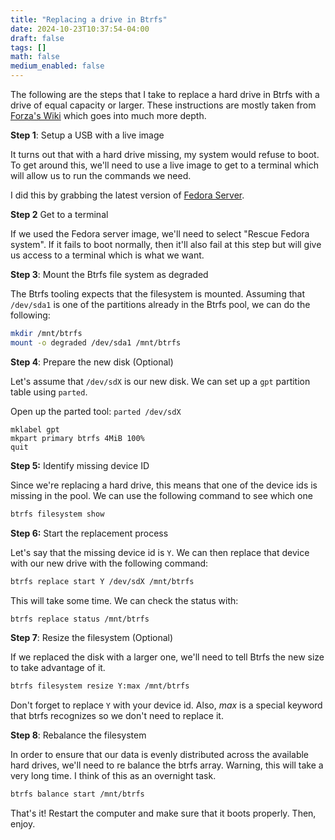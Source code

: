 ```yaml
---
title: "Replacing a drive in Btrfs"
date: 2024-10-23T10:37:54-04:00
draft: false 
tags: []
math: false
medium_enabled: false
---
```


The following are the steps that I take to replace a hard drive in Btrfs with a drive of equal capacity or larger. These instructions are mostly taken from [Forza's Wiki](https://wiki.tnonline.net/w/Btrfs/Replacing_a_disk) which goes into much more depth.

**Step 1**: Setup a USB with a live image

It turns out that with a hard drive missing, my system would refuse to boot. To get around this, we'll need to use a live image to get to a terminal which will allow us to run the commands we need.

I did this by grabbing the latest version of [Fedora Server](https://fedoraproject.org/server/download/).

**Step 2** Get to a terminal

If we used the Fedora server image, we'll need to select "Rescue Fedora system". If it fails to boot normally, then it'll also fail at this step but will give us access to a terminal which is what we want.

**Step 3**: Mount the Btrfs file system as degraded

The Btrfs tooling expects that the filesystem is mounted. Assuming that `/dev/sda1` is one of the partitions already in the Btrfs pool, we can do the following:

```bash
mkdir /mnt/btrfs
mount -o degraded /dev/sda1 /mnt/btrfs
```

**Step 4**: Prepare the new disk (Optional)

Let's assume that `/dev/sdX` is our new disk. We can set up a `gpt` partition table using `parted`.

Open up the parted tool: `parted /dev/sdX`

```
mklabel gpt
mkpart primary btrfs 4MiB 100%
quit
```

**Step 5:** Identify missing device ID

Since we're replacing a hard drive, this means that one of the device ids is missing in the pool. We can use the following command to see which one

```bash
btrfs filesystem show
```

**Step 6:** Start the replacement process

Let's say that the missing device id is `Y`. We can then replace that device with our new drive with the following command:

```bash
btrfs replace start Y /dev/sdX /mnt/btrfs
```

This will take some time. We can check the status with:

```bash
btrfs replace status /mnt/btrfs
```

**Step 7**: Resize the filesystem (Optional)

If we replaced the disk with a larger one, we'll need to tell Btrfs the new size to take advantage of it.

```bash
btrfs filesystem resize Y:max /mnt/btrfs
```

Don't forget to replace `Y` with your device id. Also, *max* is a special keyword that btrfs recognizes so we don't need to replace it.

**Step 8**: Rebalance the filesystem

In order to ensure that our data is evenly distributed across the available hard drives, we'll need to re balance the btrfs array. Warning, this will take a very long time. I think of this as an overnight task.

```bash
btrfs balance start /mnt/btrfs
```

That's it! Restart the computer and make sure that it boots properly. Then, enjoy.
